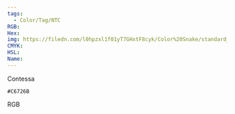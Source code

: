 ```yaml
---
tags:
  - Color/Tag/NTC
RGB:
Hex:
img: https://filedn.com/l0hpzxl1f01yT7GHxtF8cyk/Color%20Snake/standard_csv_to_svg/C6726B.svg
CMYK:
HSL:
Name:
---
```

Contessa
```palette
#C6726B
```
RGB
